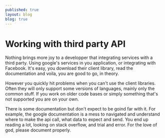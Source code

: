 ```yaml
---
published: true
layout: blog
blog: true
---
```

# Working with third party API

Nothing brings more joy to a developper that integrating services with a third party. Using google's services in you application, or integrating with Facebook. It's easy, you download their client library, read the documentation and voila, you are good to go, in theory.

However you quickly hit problems when you can't use the client libraries. Often they will only support some versions of languages, mainly only the common stuff. If you work on older code bases or simply something that's not supported you are on your own.

There is some documentation but don't expect to be goind far with it. For example, the google documentation is a mess to navigated and understand where to make the api call, what data to expect and send. You end up reading a lot, looking on stack overflow, and trial and error. For the love of god, please document properly.